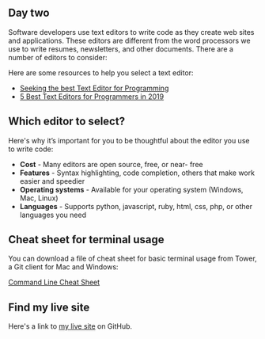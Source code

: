 ## Day two

Software developers use text editors to write code as they create web sites and applications. These editors are different from the word processors we use to write resumes, newsletters, and other documents. There are a number of editors to consider:

Here are some resources to help you select a text editor:

- [Seeking the best Text Editor for Programming](https://coderseye.com/best-text-editors-for-programming/)
- [5 Best Text Editors for Programmers in 2019](https://zeroequalsfalse.press/posts/developer-text-editor/)

## Which editor to select?

Here's why it’s important for you to be thoughtful about the editor you use to write code:

- **Cost** - Many editors are open source, free, or near- free
- **Features** -  Syntax highlighting, code completion, others that make work easier and speedier
- **Operating systems** - Available for your operating system (Windows, Mac, Linux)
- **Languages** - Supports python, javascript, ruby, html, css, php, or other languages you need

## Cheat sheet for terminal usage

You can download a file of cheat sheet for basic terminal usage from Tower, a Git client for Mac and Windows:

[Command Line Cheat Sheet](https://www.git-tower.com/learn/cheat-sheets/cli)

## Find my live site
Here's a link to [my live site](https://dbgrvll.github.io/learning-journal/) on GitHub.